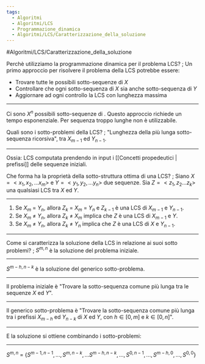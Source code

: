 ```yaml
---
tags:
  - Algoritmi
  - Algoritmi/LCS
  - Programmazione_dinamica
  - Algoritmi/LCS/Caratterizzazione_della_soluzione
---
```

#Algoritmi/LCS/Caratterizzazione_della_soluzione 

Perchè utilizziamo la programmazione dinamica per il problema LCS?
;
 Un primo approccio per risolvere il problema della LCS potrebbe essere:
- Trovare tutte le possibili sotto-sequenze di $X$
- Controllare che ogni sotto-sequenza di $X$ sia anche sotto-sequenza di $Y$ 
- Aggiornare ad ogni controllo la LCS con lunghezza massima
***
Ci sono $X^n$ possibili sotto-sequenze di . Questo approccio richiede un tempo esponenziale. Per sequenza troppo lunghe non è utilizzabile.

Quali sono i sotto-problemi della LCS?
;
"Lunghezza della più lunga sotto-sequenza ricorsiva", tra $X_{m-1}$ ed $Y_{n-1}$.
***
Ossia: LCS computata prendendo in input i [[Concetti propedeutici | prefissi]] delle sequenze iniziali.

Che forma ha la proprietà della sotto-struttura ottima di una LCS?
;
Siano $X = <x_1, x_2, ... x_m>$ e $Y=<y_1, y_2, ... y_n>$ due sequenze.
Sia $Z= <z_1, z_2 ... z_k>$ una qualsiasi LCS tra $X$ ed $Y$.
***
1. Se $X_m$ = $Y_n$, allora $Z_k$ = $X_m$ = $Y_n$  e $Z_{k-1}$ è una LCS di $X_{m-1}$ e $Y_{n-1}$.
2. Se $X_m$ $\neq$ $Y_n$, allora $Z_k$ ${\neq}$ $X_m$  implica che $Z$ è una LCS di $X_{m-1}$ e $Y$.
3. Se $X_m$ $\neq$ $Y_n$, allora $Z_k$ ${\neq}$ $Y_n$  implica che $Z$ è una LCS di $X$ e $Y_{n-1}$.
***

Come si caratterizza la soluzione della LCS in relazione ai suoi sotto problemi?
;
$S^{m, n}$ è la soluzione del problema iniziale.
***
$S^{m-h, n-k}$ è la soluzione del generico sotto-problema.
***
Il problema iniziale è "Trovare la sotto-sequenza comune più lunga tra le sequenze $X$ ed $Y$".
***
Il generico sotto-problema è "Trovare la sotto-sequenza comune più lunga tra i prefissi $X_{m-h}$ ed $Y_{n-k}$ di $X$ ed $Y$, con $h\in[0,m]$ e $k\in[0,n]$".
***
E la soluzione si ottiene combinando i sotto-problemi:
***
$S^{m, n}$ = $\{ S^{m-1, n-1}, ... , S^{m, n-k}, ... S^{m-h, n-k}, ... , S^{0, n-1}, ...,   S^{m-h, 0}, ... , S^{0, 0}\}$